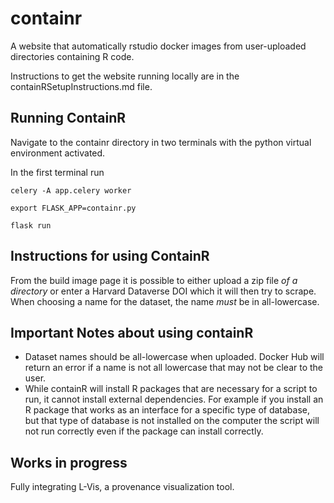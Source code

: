 # containr
A website that automatically rstudio docker images from user-uploaded directories containing R code.

Instructions to get the website running locally are in the containRSetupInstructions.md file. 

## Running ContainR

Navigate to the containr directory in two terminals with the python virtual environment activated. 

In the first terminal run 
```{bash}
celery -A app.celery worker
```

```{bash}
export FLASK_APP=containr.py

flask run
```

## Instructions for using ContainR

From the build image page it is possible to either upload a zip file *of a directory* or enter a Harvard Dataverse DOI which it will then try to scrape. When choosing a name for the dataset, the name *must* be in all-lowercase. 

## Important Notes about using containR

- Dataset names should be all-lowercase when uploaded. Docker Hub will return an error if a name is not all lowercase that may not be clear to the user. 
- While containR will install R packages that are necessary for a script to run, it cannot install external dependencies. For example if you install an R package that works as an interface for a specific type of database, but that type of database is not installed on the computer the script will not run correctly even if the package can install correctly.  

## Works in progress
Fully integrating L-Vis, a provenance visualization tool. 
